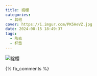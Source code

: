 ```yaml
---
title: 綻櫻
categories:
  - 其他
cover: https://i.imgur.com/PK5HeVZ.jpg
date: 2024-08-15 18:49:37
tags:
  - 陶瓷
  - 杯墊
---
```


![綻櫻](https://i.imgur.com/PK5HeVZ.jpg)

{% fb_comments %}
